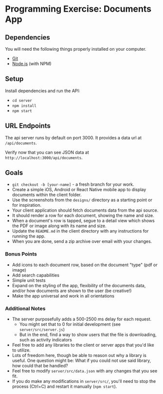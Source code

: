 # Programming Exercise: Documents App

## Dependencies

You will need the following things properly installed on your computer.

* [Git](http://git-scm.com/)
* [Node.js](http://nodejs.org/) (with NPM)

## Setup

Install dependencies and run the API:
* `cd server`
* `npm install`
* `npm start`

## URL Endpoints

The api server runs by default on port 3000. It provides a data url at
`/api/documents`.

Verify now that you can see JSON data at
`http://localhost:3000/api/documents`.

## Goals

- `git checkout -b [your-name]` - a fresh branch for your work.
- Create a simple iOS, Android or React Native mobile app to display documents within the client folder.
- Use the screenshots from the `designs/` directory as a starting point or
  for inspiration.
- Your client application should fetch documents data from the api source.
- It should render a row for each document, showing the name and size.
- When a document's row is tapped, segue to a detail view which shows
  the PDF or image along with its name and size.
- Update the `README.md` in the client directory with any instructions for running the app.
- When you are done, send a zip archive over email with your changes.

### Bonus Points

- Add icons to each document row, based on the document "type" (pdf or image)
- Add search capabilities
- Simple unit tests
- Expand on the styling of the app, flexibility of the documents data, and/or
  how documents are shown to the user (be creative!)
- Make the app universal and work in all orientations

### Additional Notes

- The server purposefully adds a 500-2500 ms delay for each request.
  - You might set that to 0 for initial development (see `server/src/server.js`)
  - But in the end, find a way to show users that the file is downloading,
    such as activity indicators
- Feel free to add any libraries to the client or server apps that you'd like to
  utilize.
- Lots of freedom here, though be able to reason out why a library is useful.
  One question might be: What if you could not use said library, how could that
  be handled?
- Feel free to modify `server/src/data.json` with any changes that you see fit.
- If you do make any modifications in `server/src/`, you'll need to stop the
  process (Ctrl+C) and restart it manually (`npm start`).
